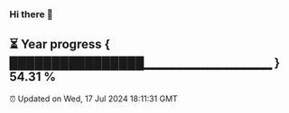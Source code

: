 ### Hi there 👋
⏳ Year progress { ████████████████▁▁▁▁▁▁▁▁▁▁▁▁▁▁ } 54.31 %
---
⏰ Updated on Wed, 17 Jul 2024 18:11:31 GMT

